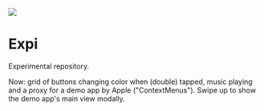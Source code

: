 [![](xbarapp.com/public/img/xbar-menu-preview.png)](https://xbarapp.com/)

# Expi

Experimental repository.

Now: grid of buttons changing color when (double) tapped, music playing and a proxy for a demo app by Apple ("ContextMenus"). Swipe up to show the demo app's main view modally.
